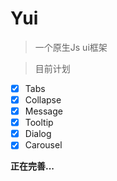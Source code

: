 # Yui
> 一个原生Js ui框架

> 目前计划
* [x] Tabs
* [x] Collapse
* [x] Message
* [x] Tooltip
* [x] Dialog
* [x] Carousel

**正在完善...**
